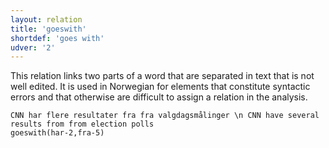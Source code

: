 ```yaml
---
layout: relation
title: 'goeswith'
shortdef: 'goes with'
udver: '2'
---
```


This relation links two parts of a word that are separated in text that is not well edited. It is used in Norwegian for elements that constitute syntactic errors and that otherwise are difficult to assign a relation in the analysis.

~~~ sdparse
CNN har flere resultater fra fra valgdagsmålinger \n CNN have several results from from election polls
goeswith(har-2,fra-5)
~~~
<!-- Interlanguage links updated St lis 3 20:58:55 CET 2021 -->
